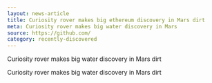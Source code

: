 ```yaml
---
layout: news-article
title: Curiosity rover makes big ethereum discovery in Mars dirt
meta: Curiosity rover makes big water discovery in Mars 
source: https://github.com/
category: recently-discovered
---
```

Curiosity rover makes big water discovery in Mars dirt

Curiosity rover makes big water discovery in Mars dirt
